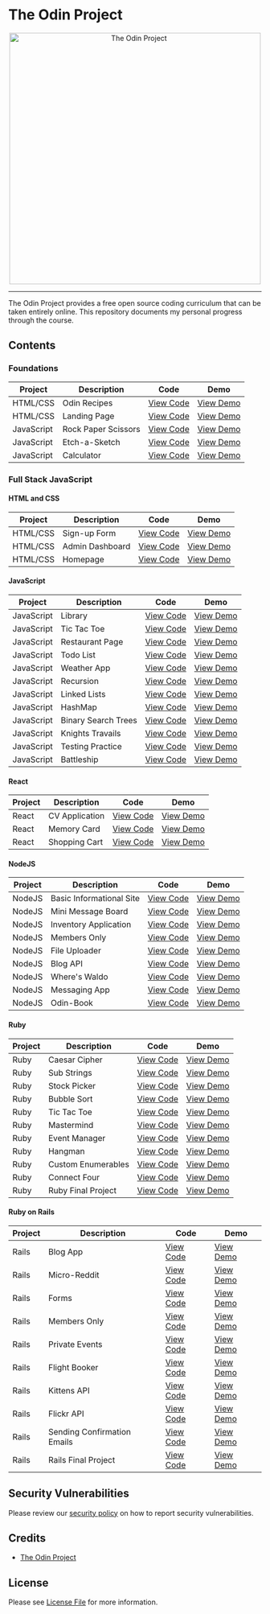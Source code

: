# The Odin Project

<div align="center">
	<img src="https://github.com/SamHillierDev/theodinproject/blob/main/assets/images/the-odin-project.png?raw=true" alt="The Odin Project" width="500">
</div>

---

The Odin Project provides a free open source coding curriculum that can be taken entirely online. This repository documents my personal progress through the course.

## Contents

### Foundations

| Project    | Description         | Code           | Demo           |
| ---------- | ------------------- | -------------- | -------------- |
| HTML/CSS   | Odin Recipes             | [View Code](https://github.com/SamHillierDev/theodinproject/tree/main/courses/foundations/odin-recipes) | [View Demo](https://samhillierdev.github.io/theodinproject/courses/foundations/odin-recipes) |
| HTML/CSS   | Landing Page        | [View Code](#) | [View Demo](#) |
| JavaScript | Rock Paper Scissors | [View Code](#) | [View Demo](#) |
| JavaScript | Etch-a-Sketch       | [View Code](#) | [View Demo](#) |
| JavaScript | Calculator          | [View Code](#) | [View Demo](#) |

### Full Stack JavaScript

#### HTML and CSS

| Project  | Description     | Code           | Demo           |
| -------- | --------------- | -------------- | -------------- |
| HTML/CSS | Sign-up Form    | [View Code](#) | [View Demo](#) |
| HTML/CSS | Admin Dashboard | [View Code](#) | [View Demo](#) |
| HTML/CSS | Homepage        | [View Code](#) | [View Demo](#) |

#### JavaScript

| Project    | Description         | Code           | Demo           |
| ---------- | ------------------- | -------------- | -------------- |
| JavaScript | Library             | [View Code](#) | [View Demo](#) |
| JavaScript | Tic Tac Toe         | [View Code](#) | [View Demo](#) |
| JavaScript | Restaurant Page     | [View Code](#) | [View Demo](#) |
| JavaScript | Todo List           | [View Code](#) | [View Demo](#) |
| JavaScript | Weather App         | [View Code](#) | [View Demo](#) |
| JavaScript | Recursion           | [View Code](#) | [View Demo](#) |
| JavaScript | Linked Lists        | [View Code](#) | [View Demo](#) |
| JavaScript | HashMap             | [View Code](#) | [View Demo](#) |
| JavaScript | Binary Search Trees | [View Code](#) | [View Demo](#) |
| JavaScript | Knights Travails    | [View Code](#) | [View Demo](#) |
| JavaScript | Testing Practice    | [View Code](#) | [View Demo](#) |
| JavaScript | Battleship          | [View Code](#) | [View Demo](#) |

#### React

| Project | Description    | Code           | Demo           |
| ------- | -------------- | -------------- | -------------- |
| React   | CV Application | [View Code](#) | [View Demo](#) |
| React   | Memory Card    | [View Code](#) | [View Demo](#) |
| React   | Shopping Cart  | [View Code](#) | [View Demo](#) |

#### NodeJS

| Project | Description              | Code           | Demo           |
| ------- | ------------------------ | -------------- | -------------- |
| NodeJS  | Basic Informational Site | [View Code](#) | [View Demo](#) |
| NodeJS  | Mini Message Board       | [View Code](#) | [View Demo](#) |
| NodeJS  | Inventory Application    | [View Code](#) | [View Demo](#) |
| NodeJS  | Members Only             | [View Code](#) | [View Demo](#) |
| NodeJS  | File Uploader            | [View Code](#) | [View Demo](#) |
| NodeJS  | Blog API                 | [View Code](#) | [View Demo](#) |
| NodeJS  | Where's Waldo            | [View Code](#) | [View Demo](#) |
| NodeJS  | Messaging App            | [View Code](#) | [View Demo](#) |
| NodeJS  | Odin-Book                | [View Code](#) | [View Demo](#) |

#### Ruby

| Project | Description        | Code           | Demo           |
| ------- | ------------------ | -------------- | -------------- |
| Ruby    | Caesar Cipher      | [View Code](#) | [View Demo](#) |
| Ruby    | Sub Strings        | [View Code](#) | [View Demo](#) |
| Ruby    | Stock Picker       | [View Code](#) | [View Demo](#) |
| Ruby    | Bubble Sort        | [View Code](#) | [View Demo](#) |
| Ruby    | Tic Tac Toe        | [View Code](#) | [View Demo](#) |
| Ruby    | Mastermind         | [View Code](#) | [View Demo](#) |
| Ruby    | Event Manager      | [View Code](#) | [View Demo](#) |
| Ruby    | Hangman            | [View Code](#) | [View Demo](#) |
| Ruby    | Custom Enumerables | [View Code](#) | [View Demo](#) |
| Ruby    | Connect Four       | [View Code](#) | [View Demo](#) |
| Ruby    | Ruby Final Project | [View Code](#) | [View Demo](#) |

#### Ruby on Rails

| Project | Description                 | Code           | Demo           |
| ------- | --------------------------- | -------------- | -------------- |
| Rails   | Blog App                    | [View Code](#) | [View Demo](#) |
| Rails   | Micro-Reddit                | [View Code](#) | [View Demo](#) |
| Rails   | Forms                       | [View Code](#) | [View Demo](#) |
| Rails   | Members Only                | [View Code](#) | [View Demo](#) |
| Rails   | Private Events              | [View Code](#) | [View Demo](#) |
| Rails   | Flight Booker               | [View Code](#) | [View Demo](#) |
| Rails   | Kittens API                 | [View Code](#) | [View Demo](#) |
| Rails   | Flickr API                  | [View Code](#) | [View Demo](#) |
| Rails   | Sending Confirmation Emails | [View Code](#) | [View Demo](#) |
| Rails   | Rails Final Project         | [View Code](#) | [View Demo](#) |

## Security Vulnerabilities

Please review our [security policy](https://github.com/SamHillierDev/theodinproject/security/policy) on how to report security vulnerabilities.

## Credits

- [The Odin Project](https://theodinproject.com/)

## License

Please see [License File](https://github.com/SamHillierDev/theodinproject/blob/main/LICENSE) for more information.
